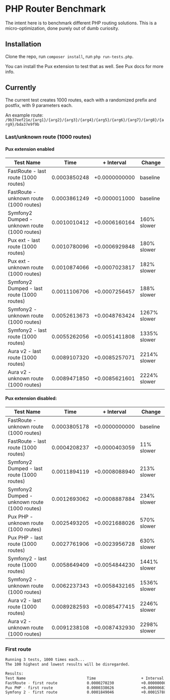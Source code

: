 PHP Router Benchmark
====================

The intent here is to benchmark different PHP routing solutions. This is a micro-optimization, done purely out of 
dumb curiosity.


Installation
------------

Clone the repo, run `composer install`, run `php run-tests.php`.

You can install the Pux extension to test that as well. See Pux docs for more info.


Currently
---------

The current test creates 1000 routes, each with a randomized prefix and postfix, with 9 parameters each.

An example route: `/9b37eef21e/{arg1}/{arg2}/{arg3}/{arg4}/{arg5}/{arg6}/{arg7}/{arg8}/{arg9}/bda37e9f9b`

### Last/unknown route (1000 routes)

#### Pux extension enabled 

Test Name | Time | + Interval | Change
--------- | ---- | ---------- | ------
FastRoute - last route (1000 routes) | 0.0003850248 | +0.0000000000 | baseline
FastRoute - unknown route (1000 routes) | 0.0003861249 | +0.0000011000 | baseline
Symfony2 Dumped - unknown route (1000 routes) | 0.0010010412 | +0.0006160164 | 160% slower
Pux ext - last route (1000 routes) | 0.0010780096 | +0.0006929848 | 180% slower
Pux ext - unknown route (1000 routes) | 0.0010874066 | +0.0007023817 | 182% slower
Symfony2 Dumped - last route (1000 routes) | 0.0011106706 | +0.0007256457 | 188% slower
Symfony2 - unknown route (1000 routes) | 0.0052613673 | +0.0048763424 | 1267% slower
Symfony2 - last route (1000 routes) | 0.0055262056 | +0.0051411808 | 1335% slower
Aura v2 - last route (1000 routes) | 0.0089107320 | +0.0085257071 | 2214% slower
Aura v2 - unknown route (1000 routes) | 0.0089471850 | +0.0085621601 | 2224% slower

#### Pux extension disabled:

Test Name | Time | + Interval | Change
--------- | ---- | ---------- | ------
FastRoute - unknown route (1000 routes) | 0.0003805178 | +0.0000000000 | baseline
FastRoute - last route (1000 routes) | 0.0004208237 | +0.0000403059 | 11% slower
Symfony2 Dumped - last route (1000 routes) | 0.0011894119 | +0.0008088940 | 213% slower
Symfony2 Dumped - unknown route (1000 routes) | 0.0012693062 | +0.0008887884 | 234% slower
Pux PHP - unknown route (1000 routes) | 0.0025493205 | +0.0021688026 | 570% slower
Pux PHP - last route (1000 routes) | 0.0027761906 | +0.0023956728 | 630% slower
Symfony2 - last route (1000 routes) | 0.0058649409 | +0.0054844230 | 1441% slower
Symfony2 - unknown route (1000 routes) | 0.0062237343 | +0.0058432165 | 1536% slower
Aura v2 - last route (1000 routes) | 0.0089282593 | +0.0085477415 | 2246% slower
Aura v2 - unknown route (1000 routes) | 0.0091238108 | +0.0087432930 | 2298% slower

### First route

```bash
Running 3 tests, 1000 times each...
The 100 highest and lowest results will be disregarded.

Results:
Test Name                          	Time                	+ Interval          	Change
FastRoute - first route            	0.0000270230        	+0.0000000000       	baseline
Pux PHP - first route              	0.0000338626        	+0.0000068396       	25% slower
Symfony 2 - first route            	0.0001849046        	+0.0001578817       	584% slower
```
